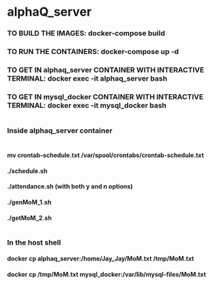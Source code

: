 # alphaQ_server

### TO BUILD THE IMAGES: docker-compose build
### TO RUN THE CONTAINERS: docker-compose up -d
### TO GET IN alphaq_server CONTAINER WITH INTERACTIVE TERMINAL: docker exec -it alphaq_server bash
### TO GET IN mysql_docker CONTAINER WITH INTERACTIVE TERMINAL: docker exec -it mysql_docker bash
#
### Inside alphaq_server container
#
####  mv crontab-schedule.txt /var/spool/crontabs/crontab-schedule.txt
#### ./schedule.sh
#### ./attendance.sh (with both y and n options)
#### ./genMoM_1.sh
#### ./getMoM_2.sh
#
### In the host shell
#### docker cp alphaq_server:/home/Jay_Jay/MoM.txt /tmp/MoM.txt
#### docker cp /tmp/MoM.txt mysql_docker:/var/lib/mysql-files/MoM.txt
